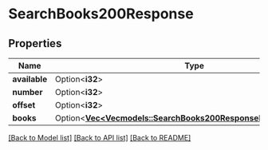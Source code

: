 # SearchBooks200Response

## Properties

Name | Type | Description | Notes
------------ | ------------- | ------------- | -------------
**available** | Option<**i32**> |  | [optional]
**number** | Option<**i32**> |  | [optional]
**offset** | Option<**i32**> |  | [optional]
**books** | Option<[**Vec<Vec<models::SearchBooks200ResponseBooksInnerInner>>**](Vec.md)> |  | [optional]

[[Back to Model list]](../README.md#documentation-for-models) [[Back to API list]](../README.md#documentation-for-api-endpoints) [[Back to README]](../README.md)



